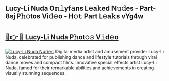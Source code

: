 ## Lucy-Li Nuda O𝚗𝚕yf𝚊ns L𝚎a𝚔ed N𝚞𝚍es - Part-8sj P𝚑𝚘tos Vi𝚍𝚎o - H𝚘𝚝 Part L𝚎a𝚔s vYg4w

# <h2><a href="http://kf469l.oniu.top/?m=Lucy-Li+Nuda">🔗👉 🔴 Lucy-Li Nuda P𝚑ot𝚘𝚜 V𝚒d𝚎o</a></h2>

[![Lucy-Li Nuda Nu𝚍e𝚜](https://i.imgur.com/0qMVB7G.gif)](http://kf469l.oniu.top/?m=Lucy-Li+Nuda)
Digital media artist and amusement provider Lucy-Li Nuda, celebrated for publishing dance and lifestyle tutorials through viral dance moves and compact films. Innovative special effects artist Lucy-Li Nuda, famed for their remarkable abilities and achievements in creating visually stunning sequences.  
